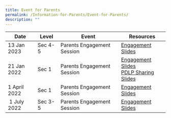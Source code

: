 ```yaml
---
title: Event for Parents
permalink: /Information-for-Parents/Event-for-Parents/
description: ""
---
```

| Date | Level | Event |	Resources
| -------- | -------- | -------- | -------- |
| 13 Jan 2023     | Sec 4-5     | Parents Engagement Session 	     |[Engagement Slides]()
|21 Jan 2022|Sec 1|Parents Engagement Session|[Engagement Slides]()<br>[PDLP Sharing Slides](/files/2022%20Sec%201%20PDLP%20Parent%20Engagement%20Deck%20For%20Sharing.pdf)
|1 April 2022|Sec 1|Parents Engagement Session|[Engagement Slides]()
|&nbsp;1 July 2022|Sec 3-5|Parents Engagement Session|[Engagement Slides]()